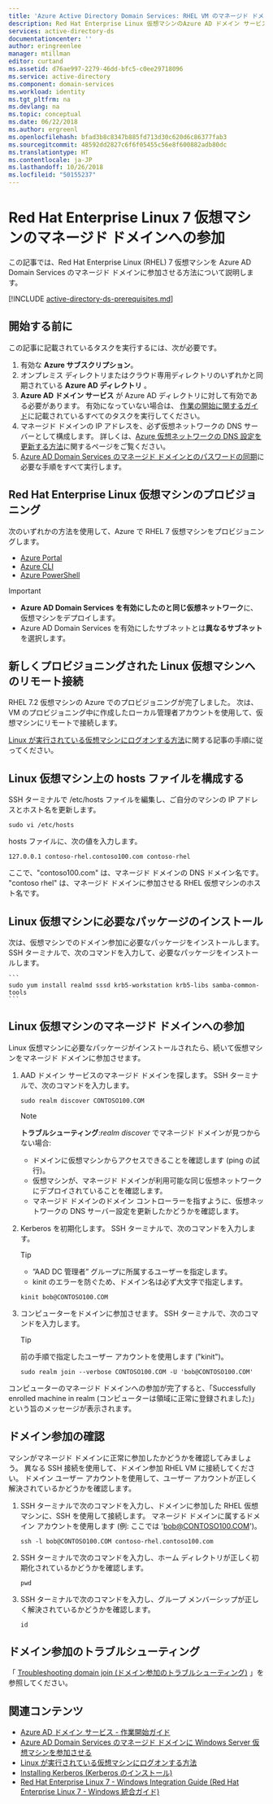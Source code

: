 ```yaml
---
title: 'Azure Active Directory Domain Services: RHEL VM のマネージド ドメインへの参加 | Microsoft Docs'
description: Red Hat Enterprise Linux 仮想マシンのAzure AD ドメイン サービスへの参加
services: active-directory-ds
documentationcenter: ''
author: eringreenlee
manager: mtillman
editor: curtand
ms.assetid: d76ae997-2279-46dd-bfc5-c0ee29718096
ms.service: active-directory
ms.component: domain-services
ms.workload: identity
ms.tgt_pltfrm: na
ms.devlang: na
ms.topic: conceptual
ms.date: 06/22/2018
ms.author: ergreenl
ms.openlocfilehash: bfad3b8c8347b885fd713d30c620d6c86377fab3
ms.sourcegitcommit: 48592dd2827c6f6f05455c56e8f600882adb80dc
ms.translationtype: HT
ms.contentlocale: ja-JP
ms.lasthandoff: 10/26/2018
ms.locfileid: "50155237"
---
```

# <a name="join-a-red-hat-enterprise-linux-7-virtual-machine-to-a-managed-domain"></a>Red Hat Enterprise Linux 7 仮想マシンのマネージド ドメインへの参加
この記事では、Red Hat Enterprise Linux (RHEL) 7 仮想マシンを Azure AD Domain Services のマネージド ドメインに参加させる方法について説明します。

[!INCLUDE [active-directory-ds-prerequisites.md](../../includes/active-directory-ds-prerequisites.md)]

## <a name="before-you-begin"></a>開始する前に
この記事に記載されているタスクを実行するには、次が必要です。  
1. 有効な **Azure サブスクリプション**。
2. オンプレミス ディレクトリまたはクラウド専用ディレクトリのいずれかと同期されている **Azure AD ディレクトリ** 。
3. **Azure AD ドメイン サービス** が Azure AD ディレクトリに対して有効である必要があります。 有効になっていない場合は、 [作業の開始に関するガイド](active-directory-ds-getting-started.md)に記載されているすべてのタスクを実行してください。
4. マネージド ドメインの IP アドレスを、必ず仮想ネットワークの DNS サーバーとして構成します。 詳しくは、[Azure 仮想ネットワークの DNS 設定を更新する方法](active-directory-ds-getting-started-dns.md)に関するページをご覧ください。
5. [Azure AD Domain Services のマネージド ドメインとのパスワードの同期](active-directory-ds-getting-started-password-sync.md)に必要な手順をすべて実行します。


## <a name="provision-a-red-hat-enterprise-linux-virtual-machine"></a>Red Hat Enterprise Linux 仮想マシンのプロビジョニング
次のいずれかの方法を使用して、Azure で RHEL 7 仮想マシンをプロビジョニングします。
* [Azure Portal](../virtual-machines/linux/quick-create-portal.md)
* [Azure CLI](../virtual-machines/linux/quick-create-cli.md)
* [Azure PowerShell](../virtual-machines/linux/quick-create-powershell.md)

> [!IMPORTANT]
> * **Azure AD Domain Services を有効にしたのと同じ仮想ネットワーク**に、仮想マシンをデプロイします。
> * Azure AD Domain Services を有効にしたサブネットとは**異なるサブネット**を選択します。
>


## <a name="connect-remotely-to-the-newly-provisioned-linux-virtual-machine"></a>新しくプロビジョニングされた Linux 仮想マシンへのリモート接続
RHEL 7.2 仮想マシンの Azure でのプロビジョニングが完了しました。 次は、VM のプロビジョニング中に作成したローカル管理者アカウントを使用して、仮想マシンにリモートで接続します。

[Linux が実行されている仮想マシンにログオンする方法](../virtual-machines/linux/mac-create-ssh-keys.md?toc=%2fazure%2fvirtual-machines%2flinux%2ftoc.json)に関する記事の手順に従ってください。


## <a name="configure-the-hosts-file-on-the-linux-virtual-machine"></a>Linux 仮想マシン上の hosts ファイルを構成する
SSH ターミナルで /etc/hosts ファイルを編集し、ご自分のマシンの IP アドレスとホスト名を更新します。

```
sudo vi /etc/hosts
```

hosts ファイルに、次の値を入力します。

```
127.0.0.1 contoso-rhel.contoso100.com contoso-rhel
```
ここで、"contoso100.com" は、マネージド ドメインの DNS ドメイン名です。 "contoso rhel" は、マネージド ドメインに参加させる RHEL 仮想マシンのホスト名です。


## <a name="install-required-packages-on-the-linux-virtual-machine"></a>Linux 仮想マシンに必要なパッケージのインストール
次は、仮想マシンでのドメイン参加に必要なパッケージをインストールします。 SSH ターミナルで、次のコマンドを入力して、必要なパッケージをインストールします。

    ```
    sudo yum install realmd sssd krb5-workstation krb5-libs samba-common-tools
    ```


## <a name="join-the-linux-virtual-machine-to-the-managed-domain"></a>Linux 仮想マシンのマネージド ドメインへの参加
Linux 仮想マシンに必要なパッケージがインストールされたら、続いて仮想マシンをマネージド ドメインに参加させます。

1. AAD ドメイン サービスのマネージド ドメインを探します。 SSH ターミナルで、次のコマンドを入力します。

    ```
    sudo realm discover CONTOSO100.COM
    ```

     > [!NOTE]
     > **トラブルシューティング**:*realm discover* でマネージド ドメインが見つからない場合:
     * ドメインに仮想マシンからアクセスできることを確認します (ping の試行)。
     * 仮想マシンが、マネージド ドメインが利用可能な同じ仮想ネットワークにデプロイされていることを確認します。
     * マネージド ドメインのドメイン コントローラーを指すように、仮想ネットワークの DNS サーバー設定を更新したかどうかを確認します。
     >

2. Kerberos を初期化します。 SSH ターミナルで、次のコマンドを入力します。

    > [!TIP]
    > * ”AAD DC 管理者” グループに所属するユーザーを指定します。
    > * kinit のエラーを防ぐため、ドメイン名は必ず大文字で指定します。
    >

    ```
    kinit bob@CONTOSO100.COM
    ```

3. コンピューターをドメインに参加させます。 SSH ターミナルで、次のコマンドを入力します。

    > [!TIP]
    > 前の手順で指定したユーザー アカウントを使用します ("kinit")。
    >

    ```
    sudo realm join --verbose CONTOSO100.COM -U 'bob@CONTOSO100.COM'
    ```

コンピューターのマネージド ドメインへの参加が完了すると、「Successfully enrolled machine in realm (コンピューターは領域に正常に登録されました)」という旨のメッセージが表示されます。


## <a name="verify-domain-join"></a>ドメイン参加の確認
マシンがマネージド ドメインに正常に参加したかどうかを確認してみましょう。 異なる SSH 接続を使用して、ドメイン参加 RHEL VM に接続してください。 ドメイン ユーザー アカウントを使用して、ユーザー アカウントが正しく解決されているかどうかを確認します。

1. SSH ターミナルで次のコマンドを入力し、ドメインに参加した RHEL 仮想マシンに、SSH を使用して接続します。 マネージド ドメインに属するドメイン アカウントを使用します (例: ここでは 'bob@CONTOSO100.COM')。
    ```
    ssh -l bob@CONTOSO100.COM contoso-rhel.contoso100.com
    ```

2. SSH ターミナルで次のコマンドを入力し、ホーム ディレクトリが正しく初期化されているかどうかを確認します。
    ```
    pwd
    ```

3. SSH ターミナルで次のコマンドを入力し、グループ メンバーシップが正しく解決されているかどうかを確認します。
    ```
    id
    ```


## <a name="troubleshooting-domain-join"></a>ドメイン参加のトラブルシューティング
「 [Troubleshooting domain join (ドメイン参加のトラブルシューティング)](active-directory-ds-admin-guide-join-windows-vm-portal.md#troubleshoot-joining-a-domain) 」を参照してください。

## <a name="related-content"></a>関連コンテンツ
* [Azure AD ドメイン サービス - 作業開始ガイド](active-directory-ds-getting-started.md)
* [Azure AD Domain Services のマネージド ドメインに Windows Server 仮想マシンを参加させる](active-directory-ds-admin-guide-join-windows-vm.md)
* [Linux が実行されている仮想マシンにログオンする方法](../virtual-machines/linux/mac-create-ssh-keys.md?toc=%2fazure%2fvirtual-machines%2flinux%2ftoc.json)
* [Installing Kerberos (Kerberos のインストール)](https://access.redhat.com/documentation/en-US/Red_Hat_Enterprise_Linux/6/html/Managing_Smart_Cards/installing-kerberos.html)
* [Red Hat Enterprise Linux 7 - Windows Integration Guide (Red Hat Enterprise Linux 7 - Windows 統合ガイド)](https://access.redhat.com/documentation/en-US/Red_Hat_Enterprise_Linux/7/html/Windows_Integration_Guide/index.html)
